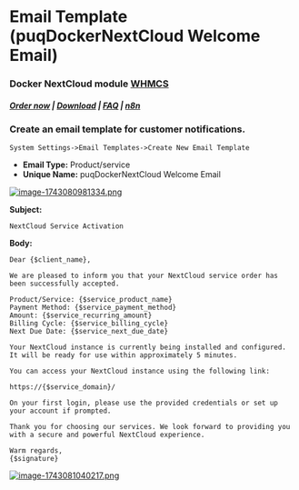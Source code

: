 # Email Template (puqDockerNextCloud Welcome Email)

### Docker NextCloud module **[WHMCS](https://puqcloud.com/link.php?id=77)** 

##### [Order now](https://puqcloud.com/whmcs-module-docker-nextcloud.php) | [Download](https://download.puqcloud.com/WHMCS/servers/PUQ_WHMCS-Docker-NextCloud/) | [FAQ](https://faq.puqcloud.com/) | [n8n](https://puqcloud.com/link.php?id=117)

### Create an email template for customer notifications.

```
System Settings->Email Templates->Create New Email Template
```

- **Email Type:** Product/service
- **Unique Name:** puqDockerNextCloud Welcome Email

[![image-1743080981334.png](https://doc.puq.info/uploads/images/gallery/2025-03/scaled-1680-/image-1743080981334.png)](https://doc.puq.info/uploads/images/gallery/2025-03/image-1743080981334.png)

**Subject:**

```
NextCloud Service Activation
```

**Body:**

```
Dear {$client_name},

We are pleased to inform you that your NextCloud service order has been successfully accepted.

Product/Service: {$service_product_name}
Payment Method: {$service_payment_method}
Amount: {$service_recurring_amount}
Billing Cycle: {$service_billing_cycle}
Next Due Date: {$service_next_due_date}

Your NextCloud instance is currently being installed and configured. It will be ready for use within approximately 5 minutes.

You can access your NextCloud instance using the following link:

https://{$service_domain}/

On your first login, please use the provided credentials or set up your account if prompted.

Thank you for choosing our services. We look forward to providing you with a secure and powerful NextCloud experience.

Warm regards,
{$signature}
```

[![image-1743081040217.png](https://doc.puq.info/uploads/images/gallery/2025-03/scaled-1680-/image-1743081040217.png)](https://doc.puq.info/uploads/images/gallery/2025-03/image-1743081040217.png)